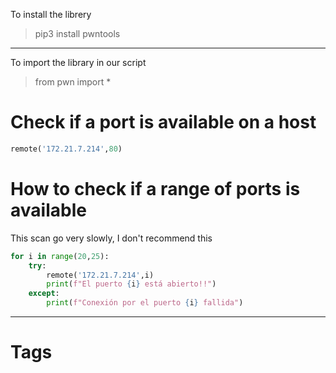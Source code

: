 
To install the librery

> pip3 install pwntools

---

To import the library in our script

> from pwn import *

# Check if a port is available on a host

````python
remote('172.21.7.214',80)
````

# How to check if a range of ports is available

This scan go very slowly, I don't recommend this

````python
for i in range(20,25):
	try:
		remote('172.21.7.214',i)
		print(f"El puerto {i} está abierto!!")
	except:
		print(f"Conexión por el puerto {i} fallida")
````

---

# Tags

